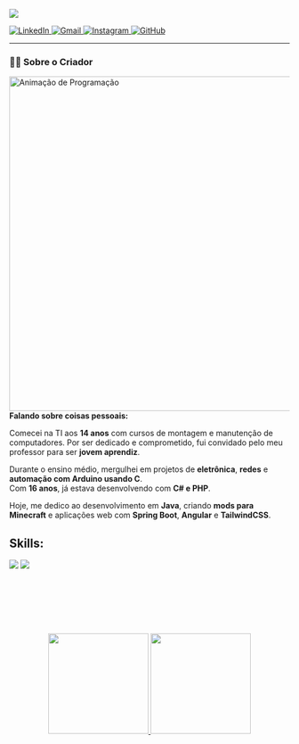 <p align="left">
  <img src="https://readme-typing-svg.herokuapp.com?font=Architects+Daughter&center=false&vCenter=true&duration=3000&color=%1856ED&size=40&height=60&width=800&lines=Oi+!+Eu+sou+carlos;">
</p>

<div align="left">
  <a href="https://www.linkedin.com/in/kuo-hsiu-lee-5928b9a6/" target="_blank">
    <img src="https://img.shields.io/badge/LinkedIn-0077B5?style=for-the-badge&logo=linkedin&logoColor=white" alt="LinkedIn">
  </a>
  
  <a href="mailto:kourtneylee1611@gmail.com" target="_blank">
    <img src="https://img.shields.io/badge/Gmail-D14836?style=for-the-badge&logo=gmail&logoColor=white" alt="Gmail">
  </a>
  <a href="https://www.instagram.com/yourhandle/" target="_blank">
    <img src="https://img.shields.io/badge/Instagram-E4405F?style=for-the-badge&logo=instagram&logoColor=white" alt="Instagram">
  </a>
  
  <a href="https://github.com/carlos0ff" target="_blank">
    <img src="https://img.shields.io/badge/carlos0ff-3423A6?style=for-the-badge&logo=github&logoColor=white" alt="GitHub">
  </a>
</div>

---

### 👨‍💻 Sobre o Criador
<img align="right" width="600"  src="https://i.gifer.com/6tXM.gif" alt="Animação de Programação" />

**Falando sobre coisas pessoais:**

Comecei na TI aos **14 anos** com cursos de montagem e manutenção de computadores. Por ser dedicado e comprometido, fui convidado pelo meu professor para ser **jovem aprendiz**.

Durante o ensino médio, mergulhei em projetos de **eletrônica**, **redes** e **automação com Arduino usando C**.  
Com **16 anos**, já estava desenvolvendo com **C# e PHP**.

Hoje, me dedico ao desenvolvimento em **Java**, criando **mods para Minecraft** e aplicações web com **Spring Boot**, **Angular** e **TailwindCSS**.

<h2 align="left">Skills:</h2>


<p>
  <div align="left">
    <img src="https://img.shields.io/badge/-HTML-ff6600?style=for-the-badge&logo=html5&logoColor=ff6600&labelColor=282828">
    <img src="https://img.shields.io/badge/-CSS-264ee4?style=for-the-badge&logo=css3&logoColor=264ee4&labelColor=282828">
  </div>
</p>

<br/>
<br/>
<br/> 

<br/>
<br/>

<p align="center">
  <a href="https://github.com/smir45">
    <img height="180em" src="https://github-readme-stats-eight-theta.vercel.app/api?username=smir45&show_icons=true&theme=github-dark&include_all_commits=true&count_private=true&border_color=00000000" />
    <img height="180em" src="https://github-readme-stats-eight-theta.vercel.app/api/top-langs/?username=smir45&layout=compact&exclude_lang=java+r&theme=github-dark&border_color=00000000" />
  </a>
</p>




